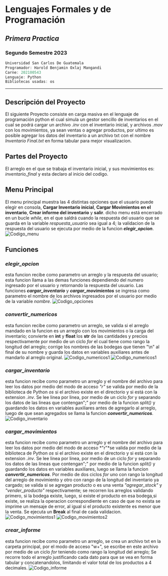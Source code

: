 # **Lenguajes Formales y de Programación**
## *Primera Practica*
### **Segundo Semestre 2023**

```js
Universidad San Carlos De Guatemala
Programador: Harold Benjamin Oxlaj Mangandi
Carne: 202100543
Lenguaje: Python
Bibliotecas usadas: os
```
---
## Descripción del Proyecto
El siguiente Proyecto consiste en carga masiva en el lenguaje de programación 
python el cual simula un gestor sencillo de inventarios en el cual se podrá cargar un archivo *.inv* con el inventario inicial, y archivos *.mov* con los movimientos, ya sean ventas o agregar productos, por ultimo es posible agregar los datos del inventario a un archivo txt con el nombre *Inventario Final.txt* en forma tabular para mejor visualizacion.
## Partes del Proyecto
El arreglo en el que se trabaja el inventario inicial, y sus movimientos es: *inventario_final* y esta declaro al inicio del codigo.

## **Menu Principal**
El menu principal muestra las 4 distintas opciones que el usuario puede elegir en consola, **Cargar Inventario inicial**, **Cargar Movimientos en el inventario**, **Crear informe del inventario** y **salir**. dicho menu está encerrado en un bucle *while*, en el que saldrá cuando la respuesta del usuario que se guarda en la variable *respuesta_usuario* sea igual a 4; la validacion de la respuesta del usuario se ejecuta por medio de la funcion ***elegir_opcion***.
![Codigo_menu](https://ibb.co/0J1nMz0)

## **Funciones**

### *elegir_opcion*
esta funcion recibe como parametro un arreglo y la respuesta del usuario; esta funcion llama a las demas funciones dependiendo del numero ingresado por el usuario y retornando la respuesta del usuario.
Las funciones ***cargar_inventario*** y ***cargar_movimientos*** se ingresa como parametro el nombre de los archivos ingresados por el usuario por medio de la variable *nombre*.
![Codigo_opciones](https://ibb.co/MRhfYKT)

### *convertir_numericos*
esta funcion recibe como parametro un arreglo, se valida si el arreglo mandado en la funcion es un arreglo con los movimientos o la carga del inventario; convierte en **int** y **float** los **str** de las cantidades y precios respectivamente por medio de un ciclo *for* el cual tiene como rango la longitud del arreglo; corrige los nombres de las bodegas que tienen "\n" al final de su nombre y guarda los datos en variables auxiliares antes de mandarlo al arreglo original.
![Codigo_numericos1](https://ibb.co/3srkBfM)
![Codigo_numericos1](https://ibb.co/3cJDrY4)

### *cargar_inventario*
esta funcion recibe como parametro un arreglo y el nombre del archivo para leer los datos por medio del modo de acceso *"r"* se valida por medio de la biblioteca de Python *os* si el archivo existe en el directorio y si está con la extension *.inv*.
Se lee linea por linea, por medio de un ciclo *for* y separando los datos de las lineas que contengan";" por medio de la funcion *split()* y guardando los datos en variables auxiliares antes de agregarlo al arreglo, luego de que sean agregados se llama la funcion ***convertir_numericos***.
![Codigo_inventario](https://ibb.co/p13DDRd)

### *cargar_movimientos*
esta funcion recibe como parametro un arreglo y el nombre del archivo para leer los datos por medio del modo de acceso *"r"*se valida por medio de la biblioteca de Python *os* si el archivo existe en el directorio y si está con la extension *.inv*. 
Se lee linea por linea, por medio de un ciclo *for* y separando los datos de las lineas que contengan";" por medio de la funcion *split()* y guardando los datos en variables auxiliares, luego se llama la funcion ***convertir_numericos***.
Por medio de dos ciclos *for* uno con rango la longitud del arreglo de movimiento y otro con rango de la longitud del inventario ya cargado; se valida si se agregan producto o es una venta *"agregar_stock"* y *"vender_producto"* respectivamente; se recorren los arreglos validando primero, si la bodega existe, luego, si existe el producto en esa bodega,si existe, se realiza la operacion correspondiente en caso de que no exista se imprime un mensaje de error, al igual si el producto existente es menor que la venta.
Se ejecuta un **Break** al final de cada validacion.
![Codigo_movimientos1](https://ibb.co/Y2f6k2K)
![Codigo_movimientos2](https://ibb.co/hD6rrzX)

### *crear_informe*
esta funcion recibe como parametro un arreglo, se crea un archivo txt en la carpeta principal, por el modo de acceso "w+", se escribe en este archivo por medio de un ciclo *for* teniendo como rango la longitud del arreglo; Se recorre todo el arreglo justificando cada dato para que se vea en forma tabular y concatenandolos, limitando el valor total de los productos a 4 decimales.
![Codigo_informe](https://ibb.co/QXyfx5n)